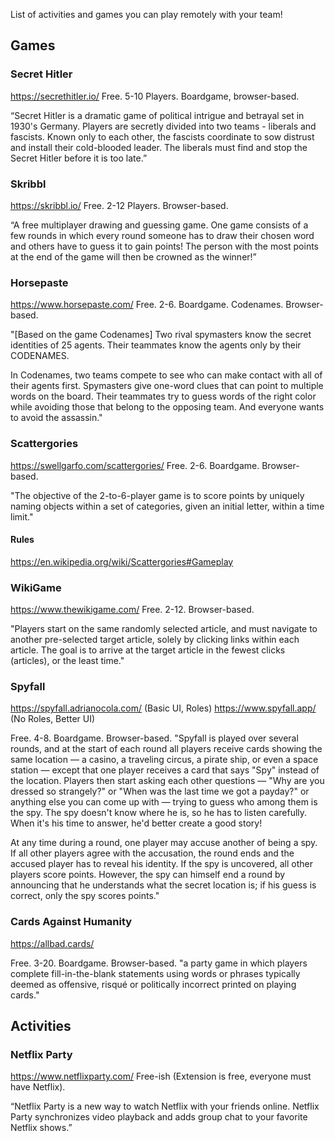 List of activities and games you can play remotely with your team!

## Games
### Secret Hitler
https://secrethitler.io/
Free. 5-10 Players. Boardgame, browser-based.

“Secret Hitler is a dramatic game of political intrigue and betrayal set in 1930's Germany. Players are secretly divided into two teams - liberals and fascists. Known only to each other, the fascists coordinate to sow distrust and install their cold-blooded leader. The liberals must find and stop the Secret Hitler before it is too late.”


### Skribbl
https://skribbl.io/
Free. 2-12 Players. Browser-based.

“A free multiplayer drawing and guessing game.  One game consists of a few rounds in which every round someone has to draw their chosen word and others have to guess it to gain points!
The person with the most points at the end of the game will then be crowned as the winner!”

### Horsepaste
https://www.horsepaste.com/
Free. 2-6. Boardgame. Codenames. Browser-based.

"[Based on the game Codenames] Two rival spymasters know the secret identities of 25 agents. Their teammates know the agents only by their CODENAMES.

In Codenames, two teams compete to see who can make contact with all of their agents first. Spymasters give one-word clues that can point to multiple words on the board. Their teammates try to guess words of the right color while avoiding those that belong to the opposing team. And everyone wants to avoid the assassin."

### Scattergories
https://swellgarfo.com/scattergories/
Free. 2-6. Boardgame. Browser-based.

"The objective of the 2-to-6-player game is to score points by uniquely naming objects within a set of categories, given an initial letter, within a time limit."

#### Rules 
https://en.wikipedia.org/wiki/Scattergories#Gameplay

### WikiGame
https://www.thewikigame.com/
Free. 2-12. Browser-based.

"Players start on the same randomly selected article, and must navigate to another pre-selected target article, solely by clicking links within each article. The goal is to arrive at the target article in the fewest clicks (articles), or the least time."

### Spyfall
https://spyfall.adrianocola.com/ (Basic UI, Roles)
https://www.spyfall.app/ (No Roles, Better UI)

Free. 4-8. Boardgame. Browser-based.
"Spyfall is played over several rounds, and at the start of each round all players receive cards showing the same location — a casino, a traveling circus, a pirate ship, or even a space station — except that one player receives a card that says "Spy" instead of the location. Players then start asking each other questions — "Why are you dressed so strangely?" or "When was the last time we got a payday?" or anything else you can come up with — trying to guess who among them is the spy. The spy doesn't know where he is, so he has to listen carefully. When it's his time to answer, he'd better create a good story!

At any time during a round, one player may accuse another of being a spy. If all other players agree with the accusation, the round ends and the accused player has to reveal his identity. If the spy is uncovered, all other players score points. However, the spy can himself end a round by announcing that he understands what the secret location is; if his guess is correct, only the spy scores points."

### Cards Against Humanity 
https://allbad.cards/

Free. 3-20. Boardgame. Browser-based. 
"a party game in which players complete fill-in-the-blank statements using words or phrases typically deemed as offensive, risqué or politically incorrect printed on playing cards."

## Activities
### Netflix Party
https://www.netflixparty.com/
Free-ish (Extension is free, everyone must have Netflix).

“Netflix Party is a new way to watch Netflix with your friends online. Netflix Party synchronizes video playback and adds group chat to your favorite Netflix shows.”

